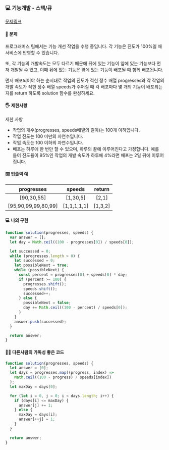 ### 💻 기능개발 - 스택/큐

[문제링크](https://school.programmers.co.kr/learn/courses/30/lessons/42586)

#### 🙏 문제

프로그래머스 팀에서는 기능 개선 작업을 수행 중입니다. 각 기능은 진도가 100%일 때 서비스에 반영할 수 있습니다.

또, 각 기능의 개발속도는 모두 다르기 때문에 뒤에 있는 기능이 앞에 있는 기능보다 먼저 개발될 수 있고, 이때 뒤에 있는 기능은 앞에 있는 기능이 배포될 때 함께 배포됩니다.

먼저 배포되어야 하는 순서대로 작업의 진도가 적힌 정수 배열 progresses와 각 작업의 개발 속도가 적힌 정수 배열 speeds가 주어질 때 각 배포마다 몇 개의 기능이 배포되는지를 return 하도록 solution 함수를 완성하세요.

#### 🖐️ 제한사항

제한 사항

- 작업의 개수(progresses, speeds배열의 길이)는 100개 이하입니다.
- 작업 진도는 100 미만의 자연수입니다.
- 작업 속도는 100 이하의 자연수입니다.
- 배포는 하루에 한 번만 할 수 있으며, 하루의 끝에 이루어진다고 가정합니다. 예를 들어 진도율이 95%인 작업의 개발 속도가 하루에 4%라면 배포는 2일 뒤에 이루어집니다.

#### ⌨️ 입출력 예

|     progresses      |   speeds    | return  |
| :-----------------: | :---------: | :-----: |
|     [90,30,55]      |  [1,30,5]   |  [2,1]  |
| [95,90,99,99,80,99] | [1,1,1,1,1] | [1,3,2] |

#### 💻 나의 구현

```javascript
function solution(progresses, speeds) {
  var answer = [];
  let day = Math.ceil((100 - progresses[0]) / speeds[0]);

  let successed = 0;
  while (progresses.length > 0) {
    let successed = 0;
    let possibleNext = true;
    while (possibleNext) {
      const percent = progresses[0] + speeds[0] * day;
      if (percent >= 100) {
        progresses.shift();
        speeds.shift();
        successed++;
      } else {
        possibleNext = false;
        day += Math.ceil((100 - percent) / speeds[0]);
      }
    }
    answer.push(successed);
  }

  return answer;
}
```

#### 🤦‍♂️ 다른사람의 가독성 좋은 코드

```javascript
function solution(progresses, speeds) {
  let answer = [0];
  let days = progresses.map((progress, index) =>
    Math.ceil((100 - progress) / speeds[index])
  );
  let maxDay = days[0];

  for (let i = 0, j = 0; i < days.length; i++) {
    if (days[i] <= maxDay) {
      answer[j] += 1;
    } else {
      maxDay = days[i];
      answer[++j] = 1;
    }
  }

  return answer;
}
```
